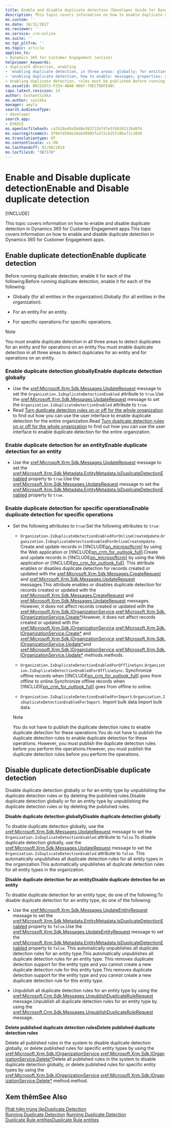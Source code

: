 ```yaml
---
title: Enable and disable duplicate detection (Developer Guide for Dynamics 365 for Customer Engagement apps) | MicrosoftDocs
description: This topic covers information on how to enable duplicate detection for all entities in an organization, for a specific entity and for specific operations and how to disable duplicate detection globally or for an entity type by unpublishing the duplicate detection rules or by deleting the published rules.
ms.custom: ''
ms.date: 10/31/2017
ms.reviewer: ''
ms.service: crm-online
ms.suite: ''
ms.tgt_pltfrm: ''
ms.topic: article
applies_to:
- Dynamics 365 for Customer Engagement (online)
helpviewer_keywords:
- duplicate detection, enabling
- 'enabling duplicate detection, in three areas: globally; for entities; for specific operations'
- 'enabling duplicate detection, how to enable: messages; properties; and attributes to set'
- enabling duplicate detection, rules must be published before running
ms.assetid: B8CD2072-F254-4BA8-9087-79EC79DFE48C
caps.latest.revision: 14
author: SushantSikka
ms.author: susikka
manager: amyla
search.audienceType:
- developer
search.app:
- D365CE
ms.openlocfilehash: ca7b10a49a5bd8e383722bf47e3fd920113b48fd
ms.sourcegitcommit: 9f0efd59de16a6d9902fa372cb25fc0baf1c2838
ms.translationtype: HT
ms.contentlocale: vi-VN
ms.lasthandoff: 01/08/2019
ms.locfileid: "387178"
---
```

# <a name="enable-and-disable-duplicate-detection"></a><span data-ttu-id="cbefe-103">Enable and Disable duplicate detection</span><span class="sxs-lookup"><span data-stu-id="cbefe-103">Enable and Disable duplicate detection</span></span>

[!INCLUDE[](../includes/cc_applies_to_update_9_0_0.md)]

<span data-ttu-id="cbefe-104">This topic covers information on how to enable and disable duplicate detection in Dynamics 365 for Customer Engagement apps.</span><span class="sxs-lookup"><span data-stu-id="cbefe-104">This topic covers information on how to enable and disable duplicate detection in Dynamics 365 for Customer Engagement apps.</span></span>

<a name="bkmk_enable"></a>

## <a name="enable-duplicate-detection"></a><span data-ttu-id="cbefe-105">Enable duplicate detection</span><span class="sxs-lookup"><span data-stu-id="cbefe-105">Enable duplicate detection</span></span>

<span data-ttu-id="cbefe-106">Before running duplicate detection, enable it for each of the following:</span><span class="sxs-lookup"><span data-stu-id="cbefe-106">Before running duplicate detection, enable it for each of the following:</span></span>  
  
-   <span data-ttu-id="cbefe-107">Globally (for all entities in the organization).</span><span class="sxs-lookup"><span data-stu-id="cbefe-107">Globally (for all entities in the organization).</span></span>  
  
-   <span data-ttu-id="cbefe-108">For an entity.</span><span class="sxs-lookup"><span data-stu-id="cbefe-108">For an entity.</span></span>  
  
-   <span data-ttu-id="cbefe-109">For specific operations.</span><span class="sxs-lookup"><span data-stu-id="cbefe-109">For specific operations.</span></span>  
  
> [!NOTE]
>  <span data-ttu-id="cbefe-110">You must enable duplicate detection in all three areas to detect duplicates for an entity and for operations on an entity.</span><span class="sxs-lookup"><span data-stu-id="cbefe-110">You must enable duplicate detection in all three areas to detect duplicates for an entity and for operations on an entity.</span></span>  
  
### <a name="enable-duplicate-detection-globally"></a><span data-ttu-id="cbefe-111">Enable duplicate detection globally</span><span class="sxs-lookup"><span data-stu-id="cbefe-111">Enable duplicate detection globally</span></span>  
  
-   <span data-ttu-id="cbefe-112">Use the <xref:Microsoft.Xrm.Sdk.Messages.UpdateRequest> message to set the `Organization.IsDuplicateDetectionEnabled` attribute to `true`.</span><span class="sxs-lookup"><span data-stu-id="cbefe-112">Use the <xref:Microsoft.Xrm.Sdk.Messages.UpdateRequest> message to set the `Organization.IsDuplicateDetectionEnabled` attribute to `true`.</span></span>
-   <span data-ttu-id="cbefe-113">Read [Turn duplicate detection rules on or off for the whole organization](../admin/turn-duplicate-detection-rules-off-whole-organization.md) to find out how you can use the user interface to enable duplicate detection for the entire organization.</span><span class="sxs-lookup"><span data-stu-id="cbefe-113">Read [Turn duplicate detection rules on or off for the whole organization](../admin/turn-duplicate-detection-rules-off-whole-organization.md) to find out how you can use the user interface to enable duplicate detection for the entire organization.</span></span>
  
### <a name="enable-duplicate-detection-for-an-entity"></a><span data-ttu-id="cbefe-114">Enable duplicate detection for an entity</span><span class="sxs-lookup"><span data-stu-id="cbefe-114">Enable duplicate detection for an entity</span></span>  
  
-   <span data-ttu-id="cbefe-115">Use the <xref:Microsoft.Xrm.Sdk.Messages.UpdateRequest> message to set the <xref:Microsoft.Xrm.Sdk.Metadata.EntityMetadata.IsDuplicateDetectionEnabled> property to `true`.</span><span class="sxs-lookup"><span data-stu-id="cbefe-115">Use the <xref:Microsoft.Xrm.Sdk.Messages.UpdateRequest> message to set the <xref:Microsoft.Xrm.Sdk.Metadata.EntityMetadata.IsDuplicateDetectionEnabled> property to `true`.</span></span>  
  
### <a name="enable-duplicate-detection-for-specific-operations"></a><span data-ttu-id="cbefe-116">Enable duplicate detection for specific operations</span><span class="sxs-lookup"><span data-stu-id="cbefe-116">Enable duplicate detection for specific operations</span></span>  
  
- <span data-ttu-id="cbefe-117">Set the following attributes to `true`:</span><span class="sxs-lookup"><span data-stu-id="cbefe-117">Set the following attributes to `true`:</span></span>  
  
  - <span data-ttu-id="cbefe-118">`Organization.IsDuplicateDetectionEnabledForOnlineCreateUpdate`.</span><span class="sxs-lookup"><span data-stu-id="cbefe-118">`Organization.IsDuplicateDetectionEnabledForOnlineCreateUpdate`.</span></span> <span data-ttu-id="cbefe-119">Create and update records in [!INCLUDE[pn_microsoftcrm](../includes/pn-microsoftcrm.md)] by using the Web application or [!INCLUDE[pn_crm_for_outlook_full](../includes/pn-crm-for-outlook-full.md)].</span><span class="sxs-lookup"><span data-stu-id="cbefe-119">Create and update records in [!INCLUDE[pn_microsoftcrm](../includes/pn-microsoftcrm.md)] by using the Web application or [!INCLUDE[pn_crm_for_outlook_full](../includes/pn-crm-for-outlook-full.md)].</span></span> <span data-ttu-id="cbefe-120">This attribute enables or disables duplicate detection for records created or updated with the <xref:Microsoft.Xrm.Sdk.Messages.CreateRequest> and <xref:Microsoft.Xrm.Sdk.Messages.UpdateRequest> messages.</span><span class="sxs-lookup"><span data-stu-id="cbefe-120">This attribute enables or disables duplicate detection for records created or updated with the <xref:Microsoft.Xrm.Sdk.Messages.CreateRequest> and <xref:Microsoft.Xrm.Sdk.Messages.UpdateRequest> messages.</span></span> <span data-ttu-id="cbefe-121">However, it does not affect records created or updated with the <xref:Microsoft.Xrm.Sdk.IOrganizationService>.<xref:Microsoft.Xrm.Sdk.IOrganizationService.Create*></span><span class="sxs-lookup"><span data-stu-id="cbefe-121">However, it does not affect records created or updated with the <xref:Microsoft.Xrm.Sdk.IOrganizationService>.<xref:Microsoft.Xrm.Sdk.IOrganizationService.Create*></span></span> <span data-ttu-id="cbefe-122">and <xref:Microsoft.Xrm.Sdk.IOrganizationService>.<xref:Microsoft.Xrm.Sdk.IOrganizationService.Update*></span><span class="sxs-lookup"><span data-stu-id="cbefe-122">and <xref:Microsoft.Xrm.Sdk.IOrganizationService>.<xref:Microsoft.Xrm.Sdk.IOrganizationService.Update*></span></span> <span data-ttu-id="cbefe-123">methods.</span><span class="sxs-lookup"><span data-stu-id="cbefe-123">methods.</span></span>  
  
  - <span data-ttu-id="cbefe-124">`Organization.IsDuplicateDetectionEnabledForOfflineSync`.</span><span class="sxs-lookup"><span data-stu-id="cbefe-124">`Organization.IsDuplicateDetectionEnabledForOfflineSync`.</span></span> <span data-ttu-id="cbefe-125">Synchronize offline records when [!INCLUDE[pn_crm_for_outlook_full](../includes/pn-crm-for-outlook-full.md)] goes from offline to online.</span><span class="sxs-lookup"><span data-stu-id="cbefe-125">Synchronize offline records when [!INCLUDE[pn_crm_for_outlook_full](../includes/pn-crm-for-outlook-full.md)] goes from offline to online.</span></span>  
  
  - <span data-ttu-id="cbefe-126">`Organization.IsDuplicateDetectionEnabledForImport`.</span><span class="sxs-lookup"><span data-stu-id="cbefe-126">`Organization.IsDuplicateDetectionEnabledForImport`.</span></span> <span data-ttu-id="cbefe-127">Import bulk data.</span><span class="sxs-lookup"><span data-stu-id="cbefe-127">Import bulk data.</span></span>  
  
  > [!NOTE]
  >  <span data-ttu-id="cbefe-128">You do not have to publish the duplicate detection rules to enable duplicate detection for these operations.</span><span class="sxs-lookup"><span data-stu-id="cbefe-128">You do not have to publish the duplicate detection rules to enable duplicate detection for these operations.</span></span> <span data-ttu-id="cbefe-129">However, you must publish the duplicate detection rules before you perform the operations.</span><span class="sxs-lookup"><span data-stu-id="cbefe-129">However, you must publish the duplicate detection rules before you perform the operations.</span></span>  

<a name="bkmk_disable"></a>

## <a name="disable-duplicate-detection"></a><span data-ttu-id="cbefe-130">Disable duplicate detection</span><span class="sxs-lookup"><span data-stu-id="cbefe-130">Disable duplicate detection</span></span>

<span data-ttu-id="cbefe-131">Disable duplicate detection globally or for an entity type by unpublishing the duplicate detection rules or by deleting the published rules.</span><span class="sxs-lookup"><span data-stu-id="cbefe-131">Disable duplicate detection globally or for an entity type by unpublishing the duplicate detection rules or by deleting the published rules.</span></span>  
  
 <span data-ttu-id="cbefe-132">**Disable duplicate detection globally**</span><span class="sxs-lookup"><span data-stu-id="cbefe-132">**Disable duplicate detection globally**</span></span>  
  
 <span data-ttu-id="cbefe-133">To disable duplicate detection globally, use the <xref:Microsoft.Xrm.Sdk.Messages.UpdateRequest> message to set the `Organization.IsDuplicateDetectionEnabled` attribute to `false`.</span><span class="sxs-lookup"><span data-stu-id="cbefe-133">To disable duplicate detection globally, use the <xref:Microsoft.Xrm.Sdk.Messages.UpdateRequest> message to set the `Organization.IsDuplicateDetectionEnabled` attribute to `false`.</span></span> <span data-ttu-id="cbefe-134">This automatically unpublishes all duplicate detection rules for all entity types in the organization.</span><span class="sxs-lookup"><span data-stu-id="cbefe-134">This automatically unpublishes all duplicate detection rules for all entity types in the organization.</span></span>  
  
 <span data-ttu-id="cbefe-135">**Disable duplicate detection for an entity**</span><span class="sxs-lookup"><span data-stu-id="cbefe-135">**Disable duplicate detection for an entity**</span></span>  
  
 <span data-ttu-id="cbefe-136">To disable duplicate detection for an entity type, do one of the following:</span><span class="sxs-lookup"><span data-stu-id="cbefe-136">To disable duplicate detection for an entity type, do one of the following:</span></span>  
  
-   <span data-ttu-id="cbefe-137">Use the <xref:Microsoft.Xrm.Sdk.Messages.UpdateEntityRequest> message to set the <xref:Microsoft.Xrm.Sdk.Metadata.EntityMetadata.IsDuplicateDetectionEnabled> property to `false`.</span><span class="sxs-lookup"><span data-stu-id="cbefe-137">Use the <xref:Microsoft.Xrm.Sdk.Messages.UpdateEntityRequest> message to set the <xref:Microsoft.Xrm.Sdk.Metadata.EntityMetadata.IsDuplicateDetectionEnabled> property to `false`.</span></span> <span data-ttu-id="cbefe-138">This automatically unpublishes all duplicate detection rules for an entity type.</span><span class="sxs-lookup"><span data-stu-id="cbefe-138">This automatically unpublishes all duplicate detection rules for an entity type.</span></span> <span data-ttu-id="cbefe-139">This removes duplicate detection support for the entity type and you cannot create a new duplicate detection rule for this entity type.</span><span class="sxs-lookup"><span data-stu-id="cbefe-139">This removes duplicate detection support for the entity type and you cannot create a new duplicate detection rule for this entity type.</span></span>  
  
-   <span data-ttu-id="cbefe-140">Unpublish all duplicate detection rules for an entity type by using the <xref:Microsoft.Crm.Sdk.Messages.UnpublishDuplicateRuleRequest> message.</span><span class="sxs-lookup"><span data-stu-id="cbefe-140">Unpublish all duplicate detection rules for an entity type by using the <xref:Microsoft.Crm.Sdk.Messages.UnpublishDuplicateRuleRequest> message.</span></span>  
  
<span data-ttu-id="cbefe-141">**Delete published duplicate detection rules**</span><span class="sxs-lookup"><span data-stu-id="cbefe-141">**Delete published duplicate detection rules**</span></span>  
  
<span data-ttu-id="cbefe-142">Delete all published rules in the system to disable duplicate detection globally, or delete published rules for specific entity types by using the <xref:Microsoft.Xrm.Sdk.IOrganizationService>.<xref:Microsoft.Xrm.Sdk.IOrganizationService.Delete*></span><span class="sxs-lookup"><span data-stu-id="cbefe-142">Delete all published rules in the system to disable duplicate detection globally, or delete published rules for specific entity types by using the <xref:Microsoft.Xrm.Sdk.IOrganizationService>.<xref:Microsoft.Xrm.Sdk.IOrganizationService.Delete*></span></span> <span data-ttu-id="cbefe-143">method.</span><span class="sxs-lookup"><span data-stu-id="cbefe-143">method.</span></span>  

## <a name="see-also"></a><span data-ttu-id="cbefe-144">Xem thêm</span><span class="sxs-lookup"><span data-stu-id="cbefe-144">See Also</span></span>

[<span data-ttu-id="cbefe-145">Phát hiện trùng lặp</span><span class="sxs-lookup"><span data-stu-id="cbefe-145">Duplicate Detection</span></span>](detect-duplicate-data-for-developers.md)  
<span data-ttu-id="cbefe-146">[Running Duplicate Detection](run-duplicate-detection.md) </span><span class="sxs-lookup"><span data-stu-id="cbefe-146">[Running Duplicate Detection](run-duplicate-detection.md) </span></span>  
[<span data-ttu-id="cbefe-147">Duplicate Rule entities</span><span class="sxs-lookup"><span data-stu-id="cbefe-147">Duplicate Rule entities</span></span>](duplicaterule-entities.md) 
